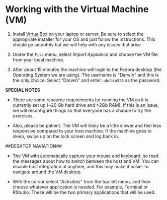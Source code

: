 Working with the Virtual Machine (VM)
=====================================

1. Install [VirtualBox](https://www.virtualbox.org/) on your laptop or server. Be sure to select the appropriate installer for your OS and just follow the instructions. This should go smoothly but we will help with any issues that arise.

2. Under the `File` menu, select *Import Appliance* and choose the VM file from your local machine.

3. After about 15 minutes the machine will login to the Fedora desktop (the Operating System we are using). The username is "Darwin" and this is the only choice. Select "Darwin" and enter: `ubcbio525` as the password.

**SPECIAL NOTES** 

- There are some resource requirements for running the VM as it is currently set up (~20 Gb hard drive and >2Gb RAM). If this is an issue, we will reconfigure things so that everyone has a chance to try the exercises.

- Also, please be patient. The VM will likely be a little slower and feel less responsive compared to your host machine. If the machine goes to sleep, swipe up on the lock screen and log back in. 

##DESKTOP NAVIATION##

- The VM with automatically capture your mouse and keyboard, so read the messages about how to switch between the host and VM. You can disable host integration at anytime, and this may make it easier to navigate around the VM desktop.

- With the cursor select "Activities" from the top left menu, and then choose whatever application is needed. For example, Terminal or RStudio. These will be the two primary applications that will be used.
